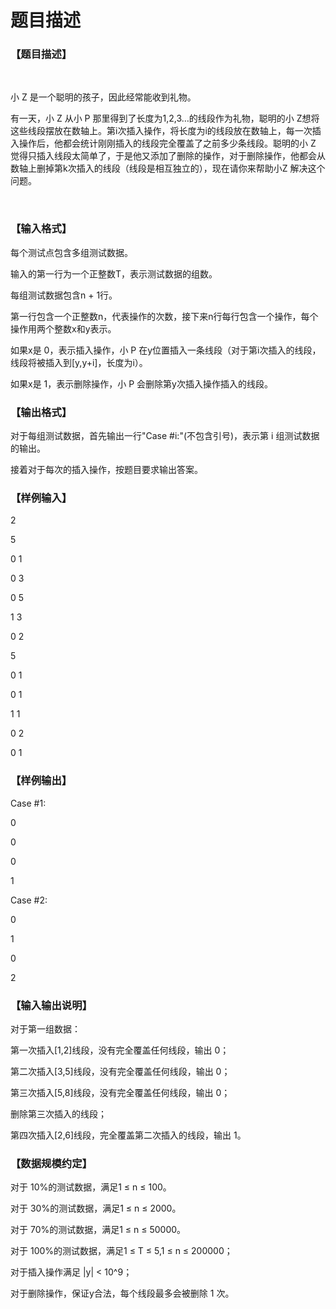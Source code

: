 # 题目描述


<h3>
【题目描述】
</h3>
<p>
<br/>
</p>
<p>
小 Z 是一个聪明的孩子，因此经常能收到礼物。
</p>
<p>
有一天，小 Z 从小 P 那里得到了长度为1,2,3…的线段作为礼物，聪明的小 Z想将这些线段摆放在数轴上。第i次插入操作，将长度为i的线段放在数轴上，每一次插入操作后，他都会统计刚刚插入的线段完全覆盖了之前多少条线段。聪明的小 Z 觉得只插入线段太简单了，于是他又添加了删除的操作，对于删除操作，他都会从数轴上删掉第k次插入的线段（线段是相互独立的），现在请你来帮助小Z 解决这个问题。
</p>
<p>
<br/>
</p>
<h3>
【输入格式】
</h3>
<p>
每个测试点包含多组测试数据。
</p>
<p>
输入的第一行为一个正整数T，表示测试数据的组数。
</p>
<p>
每组测试数据包含n + 1行。
</p>
<p>
第一行包含一个正整数n，代表操作的次数，接下来n行每行包含一个操作，每个操作用两个整数x和y表示。
</p>
<p>
如果x是 0，表示插入操作，小 P 在y位置插入一条线段（对于第i次插入的线段，线段将被插入到[y,y+i]，长度为i）。
</p>
<p>
如果x是 1，表示删除操作，小 P 会删除第y次插入操作插入的线段。
</p>
<h3>
【输出格式】
</h3>
<p>
对于每组测试数据，首先输出一行&#34;Case #i:&#34;(不包含引号)，表示第 i 组测试数据的输出。
</p>
<p>
接着对于每次的插入操作，按题目要求输出答案。
</p>
<h3>
【样例输入】
</h3>
<p>
2
</p>
<p>
5
</p>
<p>
0 1
</p>
<p>
0 3
</p>
<p>
0 5
</p>
<p>
1 3
</p>
<p>
0 2
</p>
<p>
5
</p>
<p>
0 1
</p>
<p>
0 1
</p>
<p>
1 1
</p>
<p>
0 2
</p>
<p>
0 1
</p>
<h3>
【样例输出】
</h3>
<p>
Case #1:
</p>
<p>
0
</p>
<p>
0
</p>
<p>
0
</p>
<p>
1
</p>
<p>
Case #2:
</p>
<p>
0
</p>
<p>
1
</p>
<p>
0
</p>
<p>
2
</p>
<h3>
【输入输出说明】
</h3>
<p>
对于第一组数据：
</p>
<p>
第一次插入[1,2]线段，没有完全覆盖任何线段，输出 0；
</p>
<p>
第二次插入[3,5]线段，没有完全覆盖任何线段，输出 0；
</p>
<p>
第三次插入[5,8]线段，没有完全覆盖任何线段，输出 0；
</p>
<p>
删除第三次插入的线段；
</p>
<p>
第四次插入[2,6]线段，完全覆盖第二次插入的线段，输出 1。
</p>
<h3>
【数据规模约定】
</h3>
<p>
对于 10%的测试数据，满足1 ≤ n ≤ 100。
</p>
<p>
对于 30%的测试数据，满足1 ≤ n ≤ 2000。
</p>
<p>
对于 70%的测试数据，满足1 ≤ n ≤ 50000。
</p>
<p>
对于 100%的测试数据，满足1 ≤ T ≤ 5,1 ≤ n ≤ 200000；
</p>
<p>
对于插入操作满足 |y| &lt; 10^9；
</p>
<p>
对于删除操作，保证y合法，每个线段最多会被删除 1 次。
</p>
